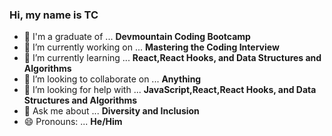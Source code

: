 ### Hi, my name is TC


- 🧐 I'm a graduate of ... **Devmountain Coding Bootcamp**
- 🔭 I’m currently working on ... **Mastering the Coding Interview**
- 🌱 I’m currently learning ... **React,React Hooks, and Data Structures and Algorithms**
- 👯 I’m looking to collaborate on ... **Anything**
- 🤔 I’m looking for help with ... **JavaScript,React,React Hooks, and Data Structures and Algorithms**
- 💬 Ask me about ... **Diversity and Inclusion**
- 😄 Pronouns: ... **He/Him**
